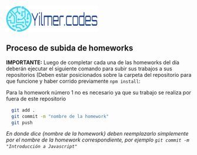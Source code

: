 <img  src='./logo.png' height='70px'>

## Proceso de subida de homeworks

__IMPORTANTE:__ Luego de completar cada una de las homeworks del día deberán ejecutar el siguiente comando para subir sus trabajos a sus repositorios (Deben estar posicionados sobre la carpeta del repositorio para que funcione y haber corrido previamente `npm install`:

Para la homework número 1 no es necesario ya que su trabajo se realiza por fuera de este repositorio

```bash
  git add .
  git commit -m "nombre de la homework"
  git push
```

*En donde dice {nombre de la homework} deben reemplazarlo simplemente por el nombre de la homework correspondiente, por ejemplo `git commit -m "Introducción a Javascript"`*
